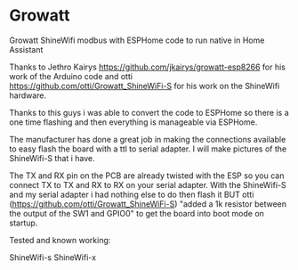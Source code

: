 # Growatt
Growatt ShineWifi modbus with ESPHome code to run native in Home Assistant

Thanks to Jethro Kairys https://github.com/jkairys/growatt-esp8266 for his work of the Arduino code and otti https://github.com/otti/Growatt_ShineWiFi-S for his work on the ShineWifi hardware.

Thanks to this guys i was able to convert the code to ESPHome so there is a one time flashing and then everything is manageable via ESPHome.

The manufacturer has done a great job in making the connections available to easy flash the board with a ttl to serial adapter. I will make pictures of the ShineWifi-S that i have.

The TX and RX pin on the PCB are already twisted with the ESP so you can connect TX to TX and RX to RX on your serial adapter. With the ShineWifi-S and my serial adapter i had nothing else to do then flash it BUT otti (https://github.com/otti/Growatt_ShineWiFi-S) "added a 1k resistor between the output of the SW1 and GPIO0" to get the board into boot mode on startup.

Tested and known working:

ShineWifi-s
ShineWifi-x
